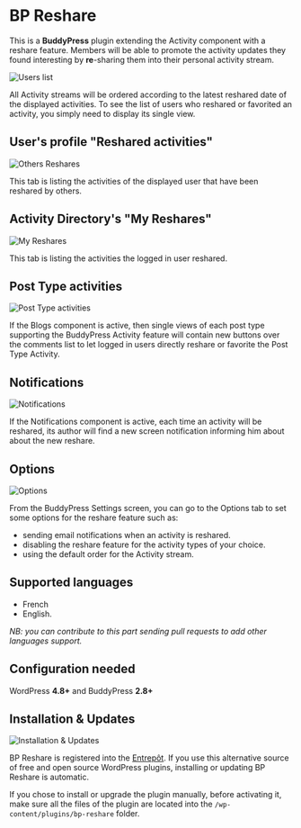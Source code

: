 # BP Reshare

This is a **BuddyPress** plugin extending the Activity component with a reshare feature. Members will be able to promote the activity updates they found interesting by **re**-sharing them into their personal activity stream.

![Users list](https://c1.staticflickr.com/5/4318/35177996884_6fe6dc2114_o.png)

All Activity streams will be ordered according to the latest reshared date of the displayed activities. To see the list of users who reshared or favorited an activity, you simply need to display its single view.

## User's profile "Reshared activities"

![Others Reshares](https://c1.staticflickr.com/5/4307/35846462412_9dc5a01c21_o.png)

This tab is listing the activities of the displayed user that have been reshared by others.

## Activity Directory's "My Reshares"

![My Reshares](https://c1.staticflickr.com/5/4319/35975952366_92cfcf6095_o.png)

This tab is listing the activities the logged in user reshared.

## Post Type activities

![Post Type activities](https://c1.staticflickr.com/5/4312/35846462932_109afe6523_o.png)

If the Blogs component is active, then single views of each post type supporting the BuddyPress Activity feature will contain new buttons over the comments list to let logged in users directly reshare or favorite the Post Type Activity.

## Notifications

![Notifications](https://c1.staticflickr.com/5/4308/35846462582_f95a3a4c42_o.png)

If the Notifications component is active, each time an activity will be reshared, its author will find a new screen notification informing him about about the new reshare.

## Options

![Options](https://c1.staticflickr.com/5/4313/35628131600_f46a46e4e5_o.png)

From the BuddyPress Settings screen, you can go to the Options tab to set some options for the reshare feature such as:

- sending email notifications when an activity is reshared.
- disabling the reshare feature for the activity types of your choice.
- using the default order for the Activity stream.

## Supported languages

- French
- English.

_NB: you can contribute to this part sending pull requests to add other languages support._

## Configuration needed

WordPress **4.8+** and BuddyPress **2.8+**

## Installation & Updates

![Installation & Updates](https://c1.staticflickr.com/5/4296/35177996804_b226ee8266_o.png)

BP Reshare is registered into the [Entrepôt](https://github.com/imath/entrepot/releases). If you use this alternative source of free and open source WordPress plugins, installing or updating BP Reshare is automatic.

If you chose to install or upgrade the plugin manually, before activating it, make sure all the files of the plugin are located into the `/wp-content/plugins/bp-reshare` folder.
